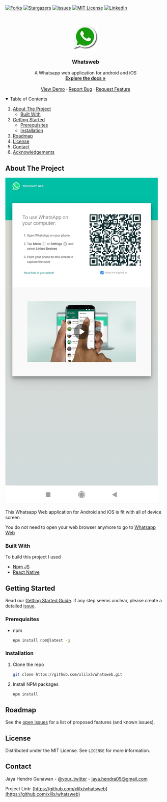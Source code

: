 <!--
*** Thanks for checking out the Best-README-Template. If you have a suggestion
*** that would make this better, please fork the repo and create a pull request
*** or simply open an issue with the tag "enhancement".
*** Thanks again! Now go create something AMAZING! :D
-->

<!-- PROJECT SHIELDS -->
<!--
*** I'm using markdown "reference style" links for readability.
*** Reference links are enclosed in brackets [ ] instead of parentheses ( ).
*** See the bottom of this document for the declaration of the reference variables
*** for contributors-url, forks-url, etc. This is an optional, concise syntax you may use.
*** https://www.markdownguide.org/basic-syntax/#reference-style-links
-->

[![Forks][forks-shield]][forks-url]
[![Stargazers][stars-shield]][stars-url]
[![Issues][issues-shield]][issues-url]
[![MIT License][license-shield]][license-url]
[![LinkedIn][linkedin-shield]][linkedin-url]

<!-- PROJECT LOGO -->
<br />
<p align="center">
  <a href="https://github.com/xlilx5/whatsweb">
    <img src="images/logo.png" alt="Logo" width="80" height="80">
  </a>

  <h3 align="center">Whatsweb</h3>

  <p align="center">
    A Whatsapp web application for android and iOS
    <br />
    <a href="https://github.com/xlilx5/whatsweb"><strong>Explore the docs »</strong></a>
    <br />
    <br />
    <a href="https://github.com/xlilx5/whatsweb">View Demo</a>
    ·
    <a href="https://github.com/xlilx5/whatsweb/issues">Report Bug</a>
    ·
    <a href="https://github.com/xlilx5/whatsweb/issues">Request Feature</a>
  </p>
</p>

<!-- TABLE OF CONTENTS -->
<details open="open">
  <summary>Table of Contents</summary>
  <ol>
    <li>
      <a href="#about-the-project">About The Project</a>
      <ul>
        <li><a href="#built-with">Built With</a></li>
      </ul>
    </li>
    <li>
      <a href="#getting-started">Getting Started</a>
      <ul>
        <li><a href="#prerequisites">Prerequisites</a></li>
        <li><a href="#installation">Installation</a></li>
      </ul>
    </li>
    <li><a href="#roadmap">Roadmap</a></li>
    <li><a href="#license">License</a></li>
    <li><a href="#contact">Contact</a></li>
    <li><a href="#acknowledgements">Acknowledgements</a></li>
  </ol>
</details>

<!-- ABOUT THE PROJECT -->

## About The Project

[![Whatsapp Web][product-screenshot]](#)

This Whatsapp Web application for Android and iOS is fit with all of device screen.

You do not need to open your web browser anymore to go to [Whatsapp Web](https://web.whatsapp.com/)

### Built With

To build this project I used

- [Npm JS](https://www.npmjs.com/)
- [React Native](https://reactnative.dev/)

<!-- GETTING STARTED -->

## Getting Started

Read our [Getting Started Guide](https://github.com/xlilx5/whatsweb/getting-started-guide). if any step seems unclear, please create a detailed [issue](https://github.com/xlilx5/whatsweb/issues).

### Prerequisites

- npm
  ```sh
  npm install npm@latest -g
  ```

### Installation

1. Clone the repo
   ```sh
   git clone https://github.com/xlilx5/whatsweb.git
   ```
2. Install NPM packages
   ```sh
   npm install
   ```

<!-- ROADMAP -->

## Roadmap

See the [open issues](https://github.com/xlilx5/whatsweb/issues) for a list of proposed features (and known issues).

<!-- LICENSE -->

## License

Distributed under the MIT License. See `LICENSE` for more information.

<!-- CONTACT -->

## Contact

Jaya Hendro Gunawan - [@your_twitter](https://twitter.com/your_username) - jaya.hendra05@gmail.com

Project Link: [https://github.com/xlilx/whatsweb](https://github.com/xlilx/whatsweb)

<!-- MARKDOWN LINKS & IMAGES -->
<!-- https://www.markdownguide.org/basic-syntax/#reference-style-links -->

[forks-shield]: https://img.shields.io/github/forks/xlilx5/whatsweb.svg?style=for-the-badge
[forks-url]: https://github.com/xlilx5/whatsweb/network/members
[stars-shield]: https://img.shields.io/github/stars/xlilx5/whatsweb.svg?style=for-the-badge
[stars-url]: https://github.com/xlilx5/whatsweb/stargazers
[issues-shield]: https://img.shields.io/github/issues/xlilx5/whatsweb.svg?style=for-the-badge
[issues-url]: https://github.com/xlilx5/whatsweb/issues
[license-shield]: https://img.shields.io/github/license/xlilx5/whatsweb.svg?style=for-the-badge
[license-url]: https://github.com/xlilx5/whatsweb/blob/master/LICENSE.txt
[linkedin-shield]: https://img.shields.io/badge/-LinkedIn-black.svg?style=for-the-badge&logo=linkedin&colorB=555
[linkedin-url]: https://www.linkedin.com/in/jaya-hendro-gunawan/
[product-screenshot]: images/screenshot.jpg
